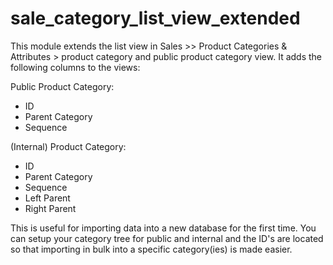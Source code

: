 sale_category_list_view_extended
================================

This module extends the list view in Sales >> Product Categories & Attributes > product category and public product category view. It adds the following columns to the views:

Public Product Category:
+ ID
+ Parent Category
+ Sequence

(Internal) Product Category:
+ ID
+ Parent Category
+ Sequence
+ Left Parent
+ Right Parent

This is useful for importing data into a new database for the first time. You can setup your category tree for public and internal and the ID's are located so that importing in bulk into a specific category(ies) is made easier.
